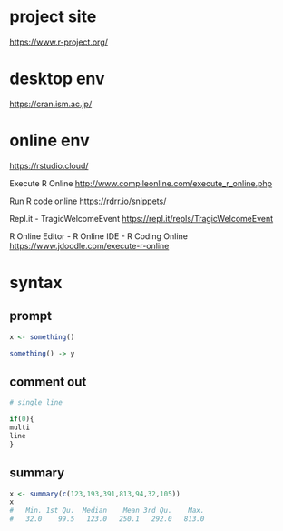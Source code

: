 # project site

https://www.r-project.org/

# desktop env

https://cran.ism.ac.jp/

# online env

https://rstudio.cloud/

Execute R Online http://www.compileonline.com/execute_r_online.php

Run R code online https://rdrr.io/snippets/

Repl.it - TragicWelcomeEvent https://repl.it/repls/TragicWelcomeEvent

R Online Editor - R Online IDE - R Coding Online https://www.jdoodle.com/execute-r-online



# syntax

## prompt
```r
x <- something()

something() -> y
```

## comment out
```r
# single line

if(0){
multi
line
}
```

## summary
```r
x <- summary(c(123,193,391,813,94,32,105))
x
#   Min. 1st Qu.  Median    Mean 3rd Qu.    Max. 
#   32.0    99.5   123.0   250.1   292.0   813.0
```
